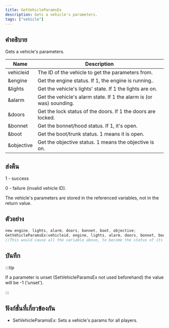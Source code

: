 ```yaml
---
title: GetVehicleParamsEx
description: Gets a vehicle's parameters.
tags: ["vehicle"]
---
```


## คำอธิบาย

Gets a vehicle's parameters.

| Name       | Description                                                         |
| ---------- | ------------------------------------------------------------------- |
| vehicleid  | The ID of the vehicle to get the parameters from.                   |
| &engine    | Get the engine status. If 1, the engine is running..                |
| &lights    | Get the vehicle's lights' state. If 1 the lights are on.            |
| &alarm     | Get the vehicle's alarm state. If 1 the alarm is (or was) sounding. |
| &doors     | Get the lock status of the doors. If 1 the doors are locked.        |
| &bonnet    | Get the bonnet/hood status. If 1, it's open.                        |
| &boot      | Get the boot/trunk status. 1 means it is open.                      |
| &objective | Get the objective status. 1 means the objective is on.              |

## ส่งคืน

1 - success

0 - failure (invalid vehicle ID).

The vehicle's parameters are stored in the referenced variables, not in the return value.

## ตัวอย่าง

```c
new engine, lights, alarm, doors, bonnet, boot, objective;
GetVehicleParamsEx(vehicleid, engine, lights, alarm, doors, bonnet, boot, objective);
//This would cause all the variable above, to become the status of its subject.
```

## บันทึก

:::tip

If a parameter is unset (SetVehicleParamsEx not used beforehand) the value will be -1 ('unset').

:::

## ฟังก์ชั่นที่เกี่ยวข้องกัน

- SetVehicleParamsEx: Sets a vehicle's params for all players.
